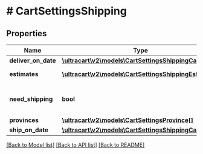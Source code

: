 # # CartSettingsShipping

## Properties

Name | Type | Description | Notes
------------ | ------------- | ------------- | -------------
**deliver_on_date** | [**\ultracart\v2\models\CartSettingsShippingCalendar**](CartSettingsShippingCalendar.md) |  | [optional]
**estimates** | [**\ultracart\v2\models\CartSettingsShippingEstimate[]**](CartSettingsShippingEstimate.md) | Estimates for this cart | [optional]
**need_shipping** | **bool** | True if this order needs shipping | [optional]
**provinces** | [**\ultracart\v2\models\CartSettingsProvince[]**](CartSettingsProvince.md) | Provinces | [optional]
**ship_on_date** | [**\ultracart\v2\models\CartSettingsShippingCalendar**](CartSettingsShippingCalendar.md) |  | [optional]

[[Back to Model list]](../../README.md#models) [[Back to API list]](../../README.md#endpoints) [[Back to README]](../../README.md)
